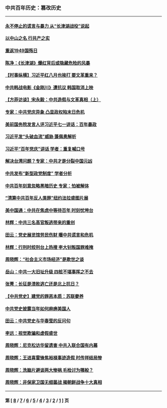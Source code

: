 ### 中共百年历史：篡改历史
---
#### [永不停止的谎言与暴力 从“长津湖战役”说起](../../pages/nf1176115/n13494094.md?08290430) 
#### [以中山之名 行共产之实](../../pages/nf1176115/n13346437.md?08290430) 
#### [重返1949国殇日](../../pages/nf1176115/n13346372.md?08290430) 
#### [陈净：《长津湖》爆红背后或隐藏危险的风暴](../../pages/nf1176115/n13314364.md?08290430) 
#### [【时事纵横】习近平红八月也挨打 要文革重来？](../../pages/nf1176115/n13231393.md?08290430) 
#### [中共韩战电影《金刚川》遭抗议 韩国取消上映](../../pages/nf1176115/n13219114.md?08290430) 
#### [【方菲访谈】宋永毅：中共造假与文革真相（上）](../../pages/nf1176115/n13200760.md?08290430) 
#### [专家：中共党庆异象 凸显政权陷末日危机](../../pages/nf1176115/n13067084.md?08290430) 
#### [美前国务院发言人评习近平七一讲话：百年暴政](../../pages/nf1176115/n13066986.md?08290430) 
#### [习近平发“头破血流”威胁 蓬佩奥解析](../../pages/nf1176115/n13063604.md?08290430) 
#### [习近平“百年党庆”讲话 学者：重复喊口号](../../pages/nf1176115/n13061411.md?08290430) 
#### [解决台湾问题？专家：中共才是分裂中国元凶](../../pages/nf1176115/n13060811.md?08290430) 
#### [中共发布“新型政党制度” 学者分析](../../pages/nf1176115/n13056354.md?08290430) 
#### [中共百年刻意忽略黑暗历史 专家：怕被解体](../../pages/nf1176115/n13056056.md?08290430) 
#### [“清算中共百年反人类罪”纽约法拉盛图片展](../../pages/nf1176115/n13052220.md?08290430) 
#### [美中国通：中共在焦虑中等待百年 时刻忧垮台](../../pages/nf1176115/n13048820.md?08290430) 
#### [林辉：中共三名高官叛逃带来的重创](../../pages/nf1176115/n13035206.md?08290430) 
#### [田云：党史展览馆劳民伤财 曝中共谎言和危机](../../pages/nf1176115/n13033900.md?08290430) 
#### [林辉：行刑时绞刑台上热搜 李大钊叛国罪难掩](../../pages/nf1176115/n13031965.md?08290430) 
#### [周晓辉：“社会主义市场经济”是欺世之谈](../../pages/nf1176115/n13024090.md?08290430) 
#### [岳山：中共一大旧址升级 四桩不堪事挥之不去](../../pages/nf1176115/n13021697.md?08290430) 
#### [张菁：长征是溃败逃亡还是北上抗日？](../../pages/nf1176115/n13020585.md?08290430) 
#### [【中共党史】建党的罪恶本质：苏联豢养](../../pages/nf1176115/n13011888.md?08290430) 
#### [中共党史披露当年如何麻痹美国人](../../pages/nf1176115/n12966400.md?08290430) 
#### [田云：中共党史与华春莹的反问句](../../pages/nf1176115/n12765178.md?08290430) 
#### [李远：视觉欺骗和虚假盛世](../../pages/nf1176115/n12993376.md?08290430) 
#### [周晓辉：尼克松访华留遗害 中共入联合国有内幕](../../pages/nf1176115/n12991422.md?08290430) 
#### [周晓辉：王进喜雷锋焦裕禄事迹造假 时传祥结局惨](../../pages/nf1176115/n12985497.md?08290430) 
#### [周晓辉：洗脑片避谈两大惨祸 毛检讨为哪般？](../../pages/nf1176115/n12971285.md?08290430) 
#### [周晓辉：非保家卫国无细菌战 揭朝鲜战争十大真相](../../pages/nf1176115/n12954161.md?08290430) 

---
#### 第 [ [8](./8.md?08290430) / [7](./7.md?08290430) / [6](./6.md?08290430) / [5](./5.md?08290430) / [4](./4.md?08290430) / [3](./3.md?08290430) / [2](./2.md?08290430) / [1](./1.md?08290430) ] 页
